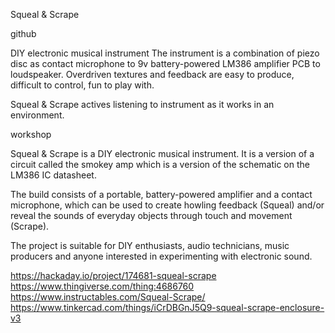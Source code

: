 Squeal & Scrape

github

DIY electronic musical instrument The instrument is a combination of piezo disc as contact microphone to 9v battery-powered LM386 amplifier PCB to loudspeaker. Overdriven textures and feedback are easy to produce, difficult to control, fun to play with.

Squeal & Scrape actives listening to instrument as it works in an environment.

workshop

Squeal & Scrape is a DIY electronic musical instrument. It is a version of a circuit called the smokey amp which is a version of the schematic on the LM386 IC datasheet.

The build consists of a portable, battery-powered amplifier and a contact microphone, which can be used to create howling feedback (Squeal) and/or reveal the sounds of everyday objects through touch and movement (Scrape).

The project is suitable for DIY enthusiasts, audio technicians, music producers and anyone interested in experimenting with electronic sound.  

https://hackaday.io/project/174681-squeal-scrape
https://www.thingiverse.com/thing:4686760
https://www.instructables.com/Squeal-Scrape/
https://www.tinkercad.com/things/iCrDBGnJ5Q9-squeal-scrape-enclosure-v3
